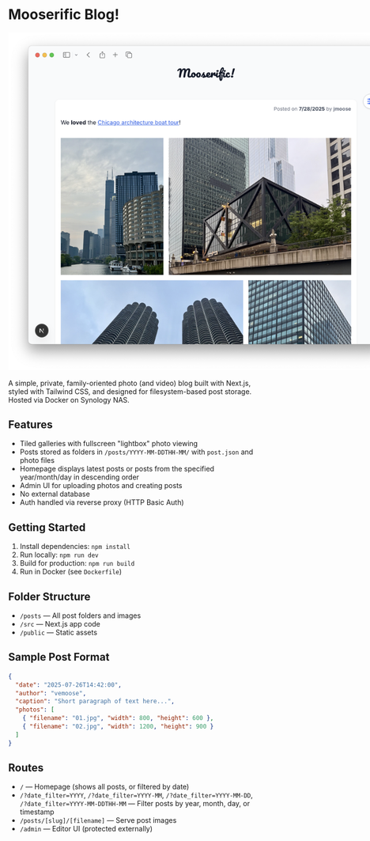 # Mooserific Blog!

<p align="center">
  <img src="https://raw.githubusercontent.com/jmooserific/mooserific-blog/refs/heads/main/public/Screenshot.png" alt="screenshot of Mooserific Blog" style="max-width: 800px;"/>
</p>

A simple, private, family-oriented photo (and video) blog built with Next.js, styled with Tailwind CSS, and designed for filesystem-based post storage. Hosted via Docker on Synology NAS.

## Features
- Tiled galleries with fullscreen "lightbox" photo viewing
- Posts stored as folders in `/posts/YYYY-MM-DDTHH-MM/` with `post.json` and photo files
- Homepage displays latest posts or posts from the specified year/month/day in descending order
- Admin UI for uploading photos and creating posts
- No external database
- Auth handled via reverse proxy (HTTP Basic Auth)

## Getting Started
1. Install dependencies: `npm install`
2. Run locally: `npm run dev`
3. Build for production: `npm run build`
4. Run in Docker (see `Dockerfile`)

## Folder Structure
- `/posts` — All post folders and images
- `/src` — Next.js app code
- `/public` — Static assets


## Sample Post Format
```json
{
  "date": "2025-07-26T14:42:00",
  "author": "vemoose",
  "caption": "Short paragraph of text here...",
  "photos": [
    { "filename": "01.jpg", "width": 800, "height": 600 },
    { "filename": "02.jpg", "width": 1200, "height": 900 }
  ]
}
```

## Routes
- `/` — Homepage (shows all posts, or filtered by date)
- `/?date_filter=YYYY`, `/?date_filter=YYYY-MM`, `/?date_filter=YYYY-MM-DD`, `/?date_filter=YYYY-MM-DDTHH-MM` — Filter posts by year, month, day, or timestamp
- `/posts/[slug]/[filename]` — Serve post images
- `/admin` — Editor UI (protected externally)
